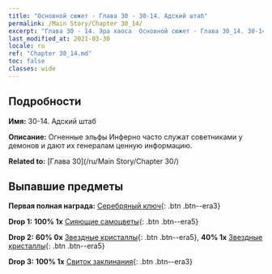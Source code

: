 ```yaml
---
title: "Основной сюжет - Глава 30 - 30-14. Адский штаб"
permalink: /Main Story/Chapter 30_14/
excerpt: "Глава 30 - 14. Эра хаоса  Основной сюжет - Глава 30_14. 30-14. Адский штаб"
last_modified_at: 2021-03-30
locale: ru
ref: "Chapter 30_14.md"
toc: false
classes: wide
---
```


## Подробности

 **Имя:** 30-14. Адский штаб

 **Описание:** Огненные эльфы Инферно часто служат советниками у демонов и дают их генералам ценную информацию.

 **Related to:** [Глава 30](/ru/Main Story/Chapter 30/)

## Выпавшие предметы

 **Первая полная награда:** [Серебряный ключ](/ru/Items/con_693/){: .btn .btn--era3}

 **Drop 1:** **100% 1x** [Сияющие самоцветы](/ru/Items/mat_100/){: .btn .btn--era5}

 **Drop 2:** **60% 0x** [Звездные кристаллы](/ru/Items/mat_94/){: .btn .btn--era5}, **40% 1x** [Звездные кристаллы](/ru/Items/mat_94/){: .btn .btn--era5}

 **Drop 3:** **100% 1x** [Свиток заклинания](/ru/Items/con_694/){: .btn .btn--era3}

